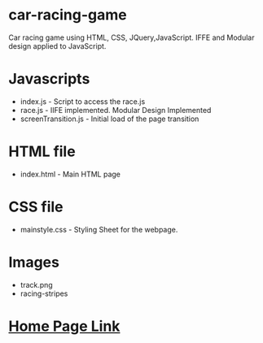 # car-racing-game
Car racing game using HTML, CSS, JQuery,JavaScript. IFFE and Modular design applied to JavaScript.


# Javascripts
* index.js - Script to access the race.js
* race.js - IIFE implemented. Modular Design Implemented
* screenTransition.js - Initial load of the page transition

# HTML file
* index.html - Main HTML page

# CSS file
* mainstyle.css - Styling Sheet for the webpage.

# Images
* track.png
* racing-stripes


# [Home Page Link](https://zalak13.github.io/car-racing-game/)
